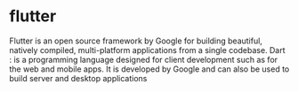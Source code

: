 # flutter
Flutter is an open source framework by Google for building beautiful, natively compiled, multi-platform applications from a single codebase.
Dart : is a programming language designed for client development such as for the web and mobile apps. It is developed by Google and can also be used to build server and desktop applications
